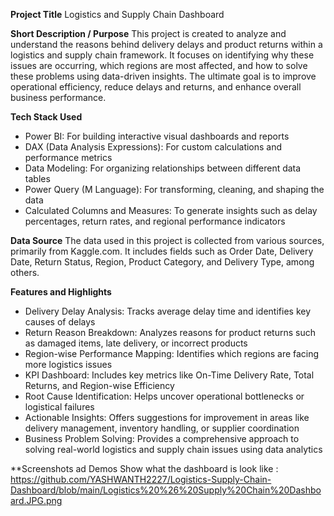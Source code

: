 **Project Title**
Logistics and Supply Chain Dashboard

**Short Description / Purpose**
This project is created to analyze and understand the reasons behind delivery delays and product returns within a logistics and supply chain framework. It focuses on identifying why these issues are occurring, which regions are most affected, and how to solve these problems using data-driven insights. The ultimate goal is to improve operational efficiency, reduce delays and returns, and enhance overall business performance.

**Tech Stack Used**

* Power BI: For building interactive visual dashboards and reports
* DAX (Data Analysis Expressions): For custom calculations and performance metrics
* Data Modeling: For organizing relationships between different data tables
* Power Query (M Language): For transforming, cleaning, and shaping the data
* Calculated Columns and Measures: To generate insights such as delay percentages, return rates, and regional performance indicators

**Data Source**
The data used in this project is collected from various sources, primarily from Kaggle.com. It includes fields such as Order Date, Delivery Date, Return Status, Region, Product Category, and Delivery Type, among others.

**Features and Highlights**

* Delivery Delay Analysis: Tracks average delay time and identifies key causes of delays
* Return Reason Breakdown: Analyzes reasons for product returns such as damaged items, late delivery, or incorrect products
* Region-wise Performance Mapping: Identifies which regions are facing more logistics issues
* KPI Dashboard: Includes key metrics like On-Time Delivery Rate, Total Returns, and Region-wise Efficiency
* Root Cause Identification: Helps uncover operational bottlenecks or logistical failures
* Actionable Insights: Offers suggestions for improvement in areas like delivery management, inventory handling, or supplier coordination
* Business Problem Solving: Provides a comprehensive approach to solving real-world logistics and supply chain issues using data analytics

**Screenshots ad Demos
Show what the dashboard is look like : https://github.com/YASHWANTH2227/Logistics-Supply-Chain-Dashboard/blob/main/Logistics%20%26%20Supply%20Chain%20Dashboard.JPG.png



